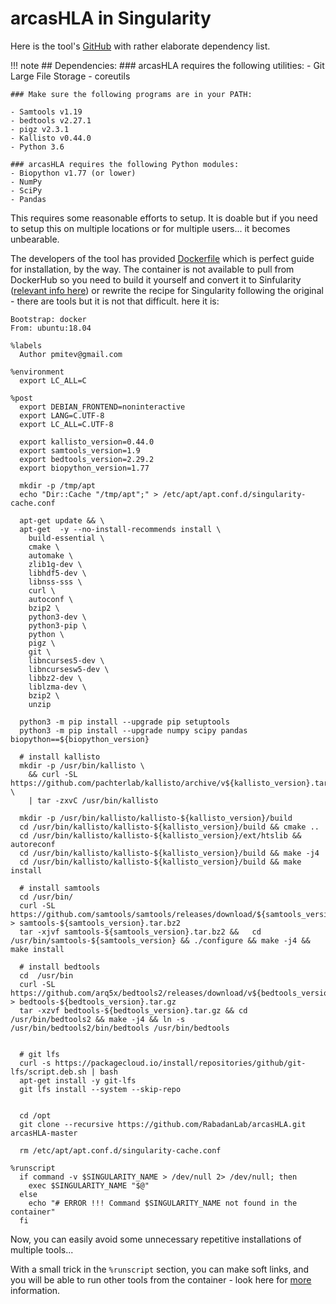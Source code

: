 # arcasHLA in Singularity

Here is the tool's [GitHub](https://github.com/RabadanLab/arcasHLA) with rather elaborate dependency list.


!!! note
    ## Dependencies:
    ### arcasHLA requires the following utilities:
    - Git Large File Storage
    - coreutils

    ### Make sure the following programs are in your PATH:

    - Samtools v1.19
    - bedtools v2.27.1
    - pigz v2.3.1
    - Kallisto v0.44.0
    - Python 3.6
    
    ### arcasHLA requires the following Python modules:
    - Biopython v1.77 (or lower)
    - NumPy
    - SciPy
    - Pandas

This requires some reasonable efforts to setup. It is doable but if you need to setup this on multiple locations or for multiple users... it becomes unbearable.  

The developers of the tool has provided [Dockerfile](https://github.com/RabadanLab/arcasHLA/blob/master/Docker/Dockerfile) which is perfect guide for installation, by the way. The container is not available to pull from DockerHub so you need to build it yourself and convert it to Sinfularity ([relevant info here](../docker2singularity.md)) or rewrite the recipe for Singularity following the original -  there are tools but it is not that difficult. here it is:

```singularity
Bootstrap: docker
From: ubuntu:18.04

%labels
  Author pmitev@gmail.com

%environment
  export LC_ALL=C

%post
  export DEBIAN_FRONTEND=noninteractive
  export LANG=C.UTF-8
  export LC_ALL=C.UTF-8

  export kallisto_version=0.44.0
  export samtools_version=1.9
  export bedtools_version=2.29.2
  export biopython_version=1.77  

  mkdir -p /tmp/apt
  echo "Dir::Cache "/tmp/apt";" > /etc/apt/apt.conf.d/singularity-cache.conf

  apt-get update && \
  apt-get  -y --no-install-recommends install \
    build-essential \
    cmake \
    automake \
    zlib1g-dev \
    libhdf5-dev \
    libnss-sss \
    curl \
    autoconf \
    bzip2 \
    python3-dev \
    python3-pip \
    python \
    pigz \
    git \
    libncurses5-dev \
    libncursesw5-dev \
    libbz2-dev \
    liblzma-dev \
    bzip2 \
    unzip

  python3 -m pip install --upgrade pip setuptools 
  python3 -m pip install --upgrade numpy scipy pandas biopython==${biopython_version}
  
  # install kallisto
  mkdir -p /usr/bin/kallisto \
    && curl -SL https://github.com/pachterlab/kallisto/archive/v${kallisto_version}.tar.gz \
    | tar -zxvC /usr/bin/kallisto

  mkdir -p /usr/bin/kallisto/kallisto-${kallisto_version}/build
  cd /usr/bin/kallisto/kallisto-${kallisto_version}/build && cmake ..
  cd /usr/bin/kallisto/kallisto-${kallisto_version}/ext/htslib && autoreconf
  cd /usr/bin/kallisto/kallisto-${kallisto_version}/build && make -j4
  cd /usr/bin/kallisto/kallisto-${kallisto_version}/build && make install

  # install samtools
  cd /usr/bin/
  curl -SL https://github.com/samtools/samtools/releases/download/${samtools_version}/samtools-${samtools_version}.tar.bz2  > samtools-${samtools_version}.tar.bz2
  tar -xjvf samtools-${samtools_version}.tar.bz2 &&   cd /usr/bin/samtools-${samtools_version} && ./configure && make -j4 && make install

  # install bedtools
  cd  /usr/bin
  curl -SL https://github.com/arq5x/bedtools2/releases/download/v${bedtools_version}/bedtools-${bedtools_version}.tar.gz > bedtools-${bedtools_version}.tar.gz
  tar -xzvf bedtools-${bedtools_version}.tar.gz && cd /usr/bin/bedtools2 && make -j4 && ln -s /usr/bin/bedtools2/bin/bedtools /usr/bin/bedtools


  # git lfs
  curl -s https://packagecloud.io/install/repositories/github/git-lfs/script.deb.sh | bash
  apt-get install -y git-lfs 
  git lfs install --system --skip-repo


  cd /opt
  git clone --recursive https://github.com/RabadanLab/arcasHLA.git arcasHLA-master

  rm /etc/apt/apt.conf.d/singularity-cache.conf

%runscript
  if command -v $SINGULARITY_NAME > /dev/null 2> /dev/null; then
    exec $SINGULARITY_NAME "$@"
  else
    echo "# ERROR !!! Command $SINGULARITY_NAME not found in the container"
  fi
```

Now, you can easily avoid some unnecessary repetitive installations of multiple tools...
 
With a small trick in the `%runscript` section, you can make soft links, and you will be able to run other tools from the container - look here for [more](../indirect-call.md) information.
